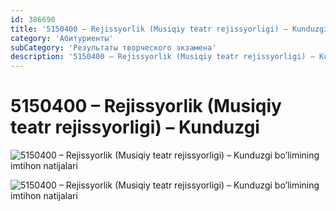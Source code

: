 ```yaml
---
id: 386690
title: '5150400 – Rejissyorlik (Musiqiy teatr rejissyorligi) – Kunduzgi'
category: 'Абитуриенты'
subCategory: 'Результаты творческого экзамена'
description: '5150400 – Rejissyorlik (Musiqiy teatr rejissyorligi) – Kunduzgi bo’limining imtihon natijalari'
---
```


# 5150400 – Rejissyorlik (Musiqiy teatr rejissyorligi) – Kunduzgi

![5150400 – Rejissyorlik (Musiqiy teatr rejissyorligi) – Kunduzgi bo’limining imtihon natijalari](/page/386690/photo_2020-10-06_18-10-30-1024x746.jpg)

![5150400 – Rejissyorlik (Musiqiy teatr rejissyorligi) – Kunduzgi bo’limining imtihon natijalari](/page/386690/photo_2020-10-06_18-10-30-2-1024x746.jpg)
